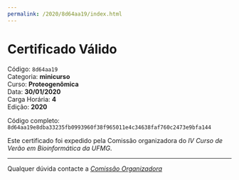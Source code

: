 ```yaml
---
permalink: /2020/8d64aa19/index.html
---
```


# Certificado Válido

Código: `8d64aa19`<br>
Categoria: **minicurso**<br>
Curso: **Proteogenômica**<br>
Data: **30/01/2020**<br>
Carga Horária: **4**<br>
Edição: **2020**<br>


Código completo: `8d64aa19e8dba33235fb0993960f38f965011e4c34638faf760c2473e9bfa144`


Este certificado foi expedido pela Comissão organizadora do *IV Curso de Verão em Bioinformática da UFMG*.

----

Qualquer dúvida contacte a [_Comissão Organizadora_](<mailto:cursobioinfoufmg@gmail.com$subject=[Certificados]>)

